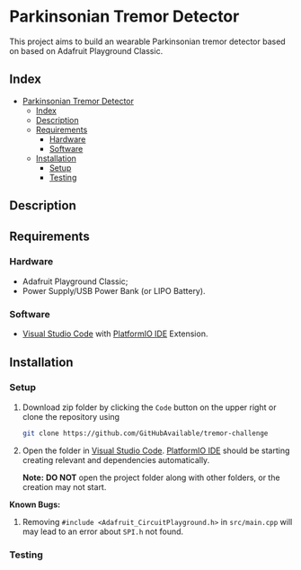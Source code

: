 # Parkinsonian Tremor Detector

This project aims to build an wearable Parkinsonian 
tremor detector based on based on Adafruit Playground 
Classic.

## Index
- [Parkinsonian Tremor Detector](#parkinsonian-tremor-detector)
  - [Index](#index)
  - [Description](#description)
  - [Requirements](#requirements)
    - [Hardware](#hardware)
    - [Software](#software)
  - [Installation](#installation)
    - [Setup](#setup)
    - [Testing](#testing)

## Description

## Requirements
### Hardware
+ Adafruit Playground Classic;
+ Power Supply/USB Power Bank (or LIPO Battery).

### Software
+ [Visual Studio Code][vscode] with [PlatformIO IDE][platformIO] 
  Extension.

## Installation
### Setup

1. Download zip folder by clicking the `Code` button on the upper
   right or clone the repository using 
   ```bash
   git clone https://github.com/GitHubAvailable/tremor-challenge
   ```
2. Open the folder in [Visual Studio Code][vscode]. 
   [PlatformIO IDE][platformIO] should be starting creating relevant 
   and dependencies automatically.

   **Note:** **DO NOT** open the project folder along with other folders, or the creation may not start.

**Known Bugs:**
1. Removing `#include <Adafruit_CircuitPlayground.h>` 
   in `src/main.cpp` will may lead to an error about `SPI.h` not found.

### Testing

[vscode]: https://code.visualstudio.com/download
[platformIO]: https://platformio.org/platformio-ide